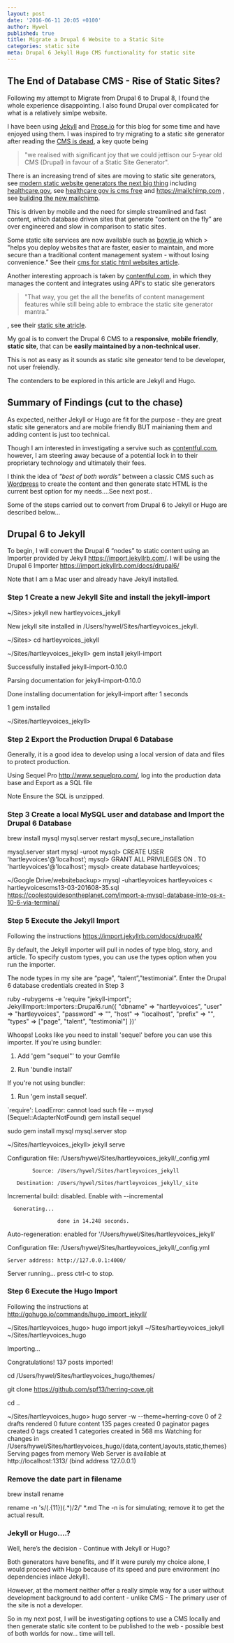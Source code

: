 ```yaml
---
layout: post
date: '2016-06-11 20:05 +0100'
author: Hywel
published: true
title: Migrate a Drupal 6 Website to a Static Site
categories: static site
meta: Drupal 6 Jekyll Hugo CMS functionality for static site
---
```

## The End of Database CMS - Rise of Static Sites?

Following my attempt to Migrate from Drupal 6 to Drupal 8, I found the whole experience disappointing.  I also found Drupal over complicated for what is a relatively simlpe website.

I have been using [Jekyll](http://jekyllrb.com/) and [Prose.io](https://prose.io) for this blog for some time and have enjoyed using them.  I was inspired to try migrating to a static site generator after reading the [CMS is dead](http://atchai.com/blog/the-cms-is-dead-long-live-hugo-wercker-proseio-and-cloudfront/), a key quote being 
> "we realised with significant joy that we could jettison our 5-year old CMS (Drupal) in favour of a Static Site Generator".

There is an increasing trend of sites are moving to static site generators, see [modern static website generators the next big thing](https://www.smashingmagazine.com/2015/11/modern-static-website-generators-next-big-thing/ )  including  [healthcare.gov](https://www.healthcare.gov/), see [healthcare gov is cms free](https://developmentseed.org/blog/new-healthcare-gov-is-open-and-cms-free/)  and https://mailchimp.com , see [building the new mailchimp](https://blog.mailchimp.com/building-the-new-mailchimp/).

This is driven by mobile and the need for simple streamlined and fast content, which database driven sites that generate "content on the fly” are over engineered and slow in comparison to static sites.

Some static site services are now available such as [bowtie.io](https://bowtie.io/)  which > "helps you deploy websites that are faster, easier to maintain, and more secure than a traditional content management system - without losing convenience.”  See their [cms for static html websites article](https://bowtie.io/news/cms-for-static-html-websites/).

Another interesting approach is taken by [contentful.com](https://www.contentful.com/), in which they manages the content and integrates using API's to static site generators 
> "That way, you get the all the benefits of content management features while still being able to embrace the static site generator mantra."

, see their [static site atricle](https://www.contentful.com/r/knowledgebase/contentful-api-cms-static-site-generators/).  

My goal is to convert the Drupal 6 CMS to a **responsive**, **mobile friendly**, **static site**, that can be **easily maintained by a non-technical user**.

This is not as easy as it sounds as static site geneator tend to be developer, not user freiendly.

The contenders to be explored in this article are Jekyll and Hugo.  

## Summary of Findings (cut to the chase)

As expected, neither Jekyll or Hugo are fit for the purpose - they are great static site generators and are mobile friendly BUT mainianing them and adding content is just too technical.

Though I am interested in investigating a servive such as [contentful.com](https://www.contentful.com), however, I am steering away because of a potential lock in to their proprietary technology and ultimately their fees.

I think the idea of _"best of both wordls"_ between a classic CMS such as [Wordpress](https://wordpress.org/) to create the content and then generate statc HTML is the current best option for my needs....See next post..

Some of the steps carried out to convert from Drupal 6 to Jekyll or Hugo are described below...

## Drupal 6 to Jekyll 

To begin, I will convert the Drupal 6 “nodes” to static content using  an Importer provided by Jekyll https://import.jekyllrb.com/.  I will be using the Drupal 6 Importer https://import.jekyllrb.com/docs/drupal6/

Note that I am a Mac user and already have Jekyll installed.

### Step 1 Create a new Jekyll Site and install the jekyll-import

~/Sites> jekyll new hartleyvoices_jekyll

New jekyll site installed in /Users/hywel/Sites/hartleyvoices_jekyll. 

~/Sites> cd hartleyvoices_jekyll

~/Sites/hartleyvoices_jekyll> gem install jekyll-import

Successfully installed jekyll-import-0.10.0

Parsing documentation for jekyll-import-0.10.0

Done installing documentation for jekyll-import after 1 seconds

1 gem installed

~/Sites/hartleyvoices_jekyll> 

### Step 2 Export the Production Drupal 6 Database 

Generally, it is a good idea to  develop using a local version of data and files to protect production.  

Using Sequel Pro http://www.sequelpro.com/, log into the production data base and Export as a SQL file

Note Ensure the SQL is unzipped.

### Step 3 Create a local MySQL user and database and Import the Drupal 6 Database

brew install mysql
mysql.server restart
mysql_secure_installation

mysql.server start
 mysql -uroot
mysql> CREATE USER 'hartleyvoices'@'localhost’;
mysql> GRANT ALL PRIVILEGES ON *.* TO 'hartleyvoices'@'localhost’;
mysql> create database hartleyvoices;

~/Google Drive/websitebackup> mysql -uhartleyvoices  hartleyvoices < hartleyvoicescms13-03-201608-35.sql
https://coolestguidesontheplanet.com/import-a-mysql-database-into-os-x-10-6-via-terminal/

### Step 5 Execute the Jekyll Import

Following the instructions https://import.jekyllrb.com/docs/drupal6/

By default, the Jekyll importer will pull in nodes of type blog, story, and article. To specify custom types, you can use the types option when you run the importer.  

The node types in my site are “page", “talent”,”testimonial”.  Enter the Drupal 6 database credentials created in Step 3

ruby -rubygems -e 'require "jekyll-import";
    JekyllImport::Importers::Drupal6.run({
      "dbname"   => "hartleyvoices",
      "user"     => "hartleyvoices",
      "password" => "",
      "host"     => "localhost",
      "prefix"   => "",
      "types"    =>  ["page", "talent", "testimonial"]
    })’


Whoops! Looks like you need to install 'sequel' before you can use this importer. 
If you're using bundler: 

  1. Add 'gem "sequel"' to your Gemfile 

  2. Run 'bundle install'                  

If you're not using bundler: 

  1. Run 'gem install sequel’.

`require': LoadError: cannot load such file -- mysql (Sequel::AdapterNotFound)
gem install sequel

sudo gem install mysql
mysql.server stop

~/Sites/hartleyvoices_jekyll> jekyll serve

Configuration file: /Users/hywel/Sites/hartleyvoices_jekyll/_config.yml

            Source: /Users/hywel/Sites/hartleyvoices_jekyll

       Destination: /Users/hywel/Sites/hartleyvoices_jekyll/_site

 Incremental build: disabled. Enable with --incremental

      Generating... 

                    done in 14.248 seconds.

 Auto-regeneration: enabled for '/Users/hywel/Sites/hartleyvoices_jekyll'

Configuration file: /Users/hywel/Sites/hartleyvoices_jekyll/_config.yml

    Server address: http://127.0.0.1:4000/

  Server running... press ctrl-c to stop.



### Step 6 Execute the Hugo Import
Following the instructions at http://gohugo.io/commands/hugo_import_jekyll/

~/Sites/hartleyvoices_hugo> hugo import jekyll ~/Sites/hartleyvoices_jekyll ~/Sites/hartleyvoices_hugo

Importing...

Congratulations! 137 posts imported!

cd /Users/hywel/Sites/hartleyvoices_hugo/themes/

git clone https://github.com/spf13/herring-cove.git 

cd ..

~/Sites/hartleyvoices_hugo> hugo server -w --theme=herring-cove
0 of 2 drafts rendered
0 future content
135 pages created
0 paginator pages created
0 tags created
1 categories created
in 568 ms
Watching for changes in /Users/hywel/Sites/hartleyvoices_hugo/{data,content,layouts,static,themes}
Serving pages from memory
Web Server is available at http://localhost:1313/ (bind address 127.0.0.1)

### Remove the date part in filename

brew install rename

rename -n 's/(.{11})(.*)$/$2/' *.md
The -n is for simulating; remove it to get the actual result.


### Jekyll or Hugo….?

Well, here’s the decision - Continue with Jekyll or Hugo?

Both generators have benefits, and If it were purely my choice alone, I would proceed with Hugo because of its speed and pure environment (no dependencies inlace Jekyll).

However, at the moment neither offer a really simple way for a user without development background to add content - unlike CMS - The primary user of the site is not a developer.

So in my next post, I will be investigating options to use a CMS locally and then generate static site content to be published to the web - possible best of both worlds for now... time will tell.
